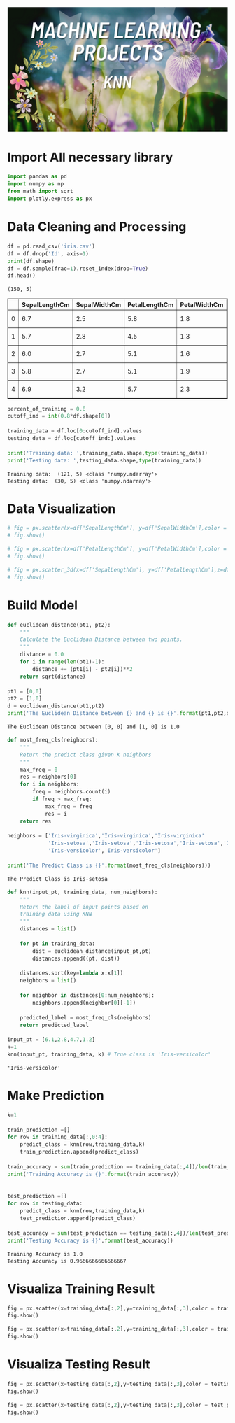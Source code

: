 <div>
<img src="thumbnail.png" width="800">
</div>

# Import All necessary library


```python
import pandas as pd
import numpy as np
from math import sqrt
import plotly.express as px
```

# Data Cleaning and Processing



```python
df = pd.read_csv('iris.csv')
df = df.drop('Id', axis=1)
print(df.shape)
df = df.sample(frac=1).reset_index(drop=True)
df.head()
```

    (150, 5)





<div>

<table border="1" class="dataframe">
  <thead>
    <tr style="text-align: right;">
      <th></th>
      <th>SepalLengthCm</th>
      <th>SepalWidthCm</th>
      <th>PetalLengthCm</th>
      <th>PetalWidthCm</th>
      <th>Species</th>
    </tr>
  </thead>
  <tbody>
    <tr>
      <td>0</td>
      <td>6.7</td>
      <td>2.5</td>
      <td>5.8</td>
      <td>1.8</td>
      <td>Iris-virginica</td>
    </tr>
    <tr>
      <td>1</td>
      <td>5.7</td>
      <td>2.8</td>
      <td>4.5</td>
      <td>1.3</td>
      <td>Iris-versicolor</td>
    </tr>
    <tr>
      <td>2</td>
      <td>6.0</td>
      <td>2.7</td>
      <td>5.1</td>
      <td>1.6</td>
      <td>Iris-versicolor</td>
    </tr>
    <tr>
      <td>3</td>
      <td>5.8</td>
      <td>2.7</td>
      <td>5.1</td>
      <td>1.9</td>
      <td>Iris-virginica</td>
    </tr>
    <tr>
      <td>4</td>
      <td>6.9</td>
      <td>3.2</td>
      <td>5.7</td>
      <td>2.3</td>
      <td>Iris-virginica</td>
    </tr>
  </tbody>
</table>
</div>




```python
percent_of_training = 0.8
cutoff_ind = int(0.8*df.shape[0])

training_data = df.loc[0:cutoff_ind].values
testing_data = df.loc[cutoff_ind:].values

print('Training data: ',training_data.shape,type(training_data))
print('Testing data: ',testing_data.shape,type(training_data))
```

    Training data:  (121, 5) <class 'numpy.ndarray'>
    Testing data:  (30, 5) <class 'numpy.ndarray'>


# Data Visualization


```python
# fig = px.scatter(x=df['SepalLengthCm'], y=df['SepalWidthCm'],color = df['Species'])
# fig.show()
```


```python
# fig = px.scatter(x=df['PetalLengthCm'], y=df['PetalWidthCm'],color = df['Species'])
# fig.show()
```


```python
# fig = px.scatter_3d(x=df['SepalLengthCm'], y=df['PetalLengthCm'],z=df['PetalWidthCm'],color = df['Species'])
# fig.show()
```



# Build Model


```python
def euclidean_distance(pt1, pt2):
    """
    Calculate the Euclidean Distance between two points.
    """
    distance = 0.0
    for i in range(len(pt1)-1):
        distance += (pt1[i] - pt2[i])**2
    return sqrt(distance)

pt1 = [0,0]
pt2 = [1,0]
d = euclidean_distance(pt1,pt2)
print('The Euclidean Distance between {} and {} is {}'.format(pt1,pt2,d))
```

    The Euclidean Distance between [0, 0] and [1, 0] is 1.0



```python
def most_freq_cls(neighbors):
    """
    Return the predict class given K neighbors
    """
    max_freq = 0
    res = neighbors[0]
    for i in neighbors:
        freq = neighbors.count(i)
        if freq > max_freq:
            max_freq = freq
            res = i
    return res

neighbors = ['Iris-virginica','Iris-virginica','Iris-virginica'
             'Iris-setosa','Iris-setosa','Iris-setosa','Iris-setosa','Iris-setosa','Iris-setosa',
             'Iris-versicolor','Iris-versicolor']

print('The Predict Class is {}'.format(most_freq_cls(neighbors)))
```

    The Predict Class is Iris-setosa



```python
def knn(input_pt, training_data, num_neighbors):
    """
    Return the label of input points based on
    training data using KNN
    """
    distances = list()

    for pt in training_data:
        dist = euclidean_distance(input_pt,pt)
        distances.append((pt, dist))

    distances.sort(key=lambda x:x[1])
    neighbors = list()

    for neighbor in distances[0:num_neighbors]:
        neighbors.append(neighbor[0][-1])

    predicted_label = most_freq_cls(neighbors)
    return predicted_label

input_pt = [6.1,2.8,4.7,1.2]
k=1
knn(input_pt, training_data, k) # True class is 'Iris-versicolor'
```




    'Iris-versicolor'




# Make Prediction


```python
k=1

train_prediction =[]
for row in training_data[:,0:4]:
    predict_class = knn(row,training_data,k)
    train_prediction.append(predict_class)

train_accuracy = sum(train_prediction == training_data[:,4])/len(train_prediction)
print('Training Accuracy is {}'.format(train_accuracy))


test_prediction =[]
for row in testing_data:
    predict_class = knn(row,training_data,k)
    test_prediction.append(predict_class)

test_accuracy = sum(test_prediction == testing_data[:,4])/len(test_prediction)
print('Testing Accuracy is {}'.format(test_accuracy))
```

    Training Accuracy is 1.0
    Testing Accuracy is 0.9666666666666667


# Visualiza Training Result


```python
fig = px.scatter(x=training_data[:,2],y=training_data[:,3],color = training_data[:,4])
fig.show()
```


```python
fig = px.scatter(x=training_data[:,2],y=training_data[:,3],color = train_prediction)
fig.show()
```

# Visualiza Testing Result


```python
fig = px.scatter(x=testing_data[:,2],y=testing_data[:,3],color = testing_data[:,4])
fig.show()
```

```python
fig = px.scatter(x=testing_data[:,2],y=testing_data[:,3],color = test_prediction)
fig.show()
```



```python

```


```python

```


```python

```
